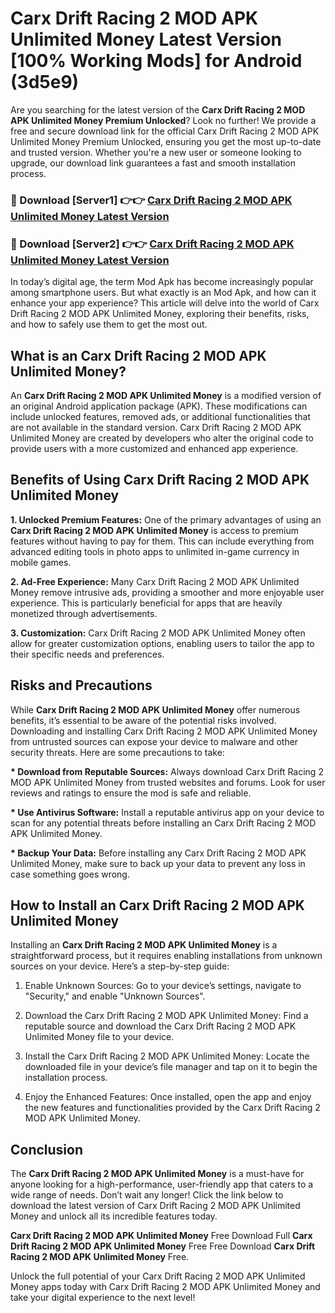 # Carx Drift Racing 2 MOD APK Unlimited Money Latest Version [100% Working Mods] for Android (3d5e9)

Are you searching for the latest version of the <strong>Carx Drift Racing 2 MOD APK Unlimited Money Premium Unlocked</strong>? Look no further! We provide a free and secure download link for the official Carx Drift Racing 2 MOD APK Unlimited Money Premium Unlocked, ensuring you get the most up-to-date and trusted version. Whether you're a new user or someone looking to upgrade, our download link guarantees a fast and smooth installation process.


<h3>🔴 Download [Server1] 👉👉 <a href="https://getmodsapk.pages.dev?q=Carx+Drift+Racing+2+MOD+APK+Unlimited+Money&ref=4R3">Carx Drift Racing 2 MOD APK Unlimited Money Latest Version</a></h3>

<h3>🔴 Download [Server2] 👉👉 <a href="https://getmodsapk.pages.dev?q=Carx+Drift+Racing+2+MOD+APK+Unlimited+Money&ref=4R3">Carx Drift Racing 2 MOD APK Unlimited Money Latest Version</a></h3>


In today’s digital age, the term Mod Apk has become increasingly popular among smartphone users. But what exactly is an Mod Apk, and how can it enhance your app experience? This article will delve into the world of Carx Drift Racing 2 MOD APK Unlimited Money, exploring their benefits, risks, and how to safely use them to get the most out.


<h2>What is an Carx Drift Racing 2 MOD APK Unlimited Money?</h2>

An <strong>Carx Drift Racing 2 MOD APK Unlimited Money</strong> is a modified version of an original Android application package (APK). These modifications can include unlocked features, removed ads, or additional functionalities that are not available in the standard version. Carx Drift Racing 2 MOD APK Unlimited Money are created by developers who alter the original code to provide users with a more customized and enhanced app experience.


<h2>Benefits of Using Carx Drift Racing 2 MOD APK Unlimited Money</h2>

<strong> 1. Unlocked Premium Features:</strong> One of the primary advantages of using an <strong>Carx Drift Racing 2 MOD APK Unlimited Money</strong> is access to premium features without having to pay for them. This can include everything from advanced editing tools in photo apps to unlimited in-game currency in mobile games.

<strong> 2. Ad-Free Experience:</strong> Many Carx Drift Racing 2 MOD APK Unlimited Money remove intrusive ads, providing a smoother and more enjoyable user experience. This is particularly beneficial for apps that are heavily monetized through advertisements.

<strong> 3. Customization:</strong> Carx Drift Racing 2 MOD APK Unlimited Money often allow for greater customization options, enabling users to tailor the app to their specific needs and preferences.


<h2>Risks and Precautions</h2>

While <strong>Carx Drift Racing 2 MOD APK Unlimited Money</strong> offer numerous benefits, it’s essential to be aware of the potential risks involved. Downloading and installing Carx Drift Racing 2 MOD APK Unlimited Money from untrusted sources can expose your device to malware and other security threats. Here are some precautions to take:

<strong> * Download from Reputable Sources:</strong> Always download Carx Drift Racing 2 MOD APK Unlimited Money from trusted websites and forums. Look for user reviews and ratings to ensure the mod is safe and reliable.

<strong> * Use Antivirus Software:</strong> Install a reputable antivirus app on your device to scan for any potential threats before installing an Carx Drift Racing 2 MOD APK Unlimited Money.

<strong> * Backup Your Data:</strong> Before installing any Carx Drift Racing 2 MOD APK Unlimited Money, make sure to back up your data to prevent any loss in case something goes wrong.


<h2>How to Install an Carx Drift Racing 2 MOD APK Unlimited Money</h2>

Installing an <strong>Carx Drift Racing 2 MOD APK Unlimited Money</strong> is a straightforward process, but it requires enabling installations from unknown sources on your device. Here’s a step-by-step guide:

 1. Enable Unknown Sources: Go to your device’s settings, navigate to "Security," and enable "Unknown Sources".

 2. Download the Carx Drift Racing 2 MOD APK Unlimited Money: Find a reputable source and download the Carx Drift Racing 2 MOD APK Unlimited Money file to your device.

 3. Install the Carx Drift Racing 2 MOD APK Unlimited Money: Locate the downloaded file in your device’s file manager and tap on it to begin the installation process.

 4. Enjoy the Enhanced Features: Once installed, open the app and enjoy the new features and functionalities provided by the Carx Drift Racing 2 MOD APK Unlimited Money.


<h2><strong>Conclusion</strong></h2>

The <strong>Carx Drift Racing 2 MOD APK Unlimited Money</strong> is a must-have for anyone looking for a high-performance, user-friendly app that caters to a wide range of needs. Don’t wait any longer! Click the link below to download the latest version of Carx Drift Racing 2 MOD APK Unlimited Money and unlock all its incredible features today.

<strong>Carx Drift Racing 2 MOD APK Unlimited Money</strong> Free Download Full <strong>Carx Drift Racing 2 MOD APK Unlimited Money</strong> Free Free Download <strong>Carx Drift Racing 2 MOD APK Unlimited Money</strong> Free.

Unlock the full potential of your Carx Drift Racing 2 MOD APK Unlimited Money apps today with Carx Drift Racing 2 MOD APK Unlimited Money and take your digital experience to the next level!